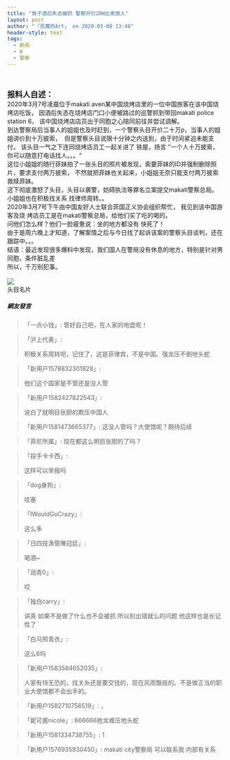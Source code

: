 ```yaml
---
title: "男子酒后失态被抓 警察开价20W比索放人"
layout: post
author: "「恶魔的Art」 on 2020-03-08 13:48"
header-style: text
tags:
  - 新闻
  - W
  - 警察
---
```


<input type="hidden" value="菲乐园提供">
<br>
<br>
<strong><span style="font-size: 18px;">报料人自述：</span></strong>
<br>
2020年3月7号凌晨位于makati aven某中国烧烤店里的一位中国旅客在该中国烧烤店吃饭，
因酒后失态在烧烤店门口小便被路过的巡警抓到带回makati police station 6，
该中国烧烤店店员出于同胞之心陪同前往并尝试调解。 &nbsp;
<br>
到达警察局后当事人的姐姐也及时赶到，一个警察头目开价二十万p，当事人的姐姐讲价到十万披索，&nbsp;
但是警察头目说限十分钟之内送到，由于时间紧迫未能支付。
该头目一气之下连同烧烤店员工一起关进了 铁屋，扬言 ”一个人十万披索，你可以随意打电话找人。。。“
<br>
这位小姐姐的随行菲妹拍了一张头目的照片被发现，索要菲妹的ID并强制删除照片，要求支付两万披索，
不然就把菲妹也关起来，小姐姐无奈只能支付两万披索救赎菲妹。&nbsp;
<br>
这下彻底激怒了头目，头目以袭警，妨碍执法等罪名立案提交makati警察总局。
小姐姐也在积极找关系 找律师周转。。
<br>
2020年3月7号下午由中国友好人士联合菲国正义协会组织帮忙，
我见到该中国游客及烧 烤店员工是在makati警察总局，给他们买了吃的喝的。
<br>
问他们怎么样？他们一脸疲惫说：坐的地方都没有 快死了！ &nbsp;
<br>
由于是周六晚上才知道，了解案情之后与今日找了起诉该案的警察头目谈判，还在跟踪中。。。&nbsp;
<br>
结语：最近发现很多爆料中发现，我们国人在警局没有休息的地方，特别是针对男同胞，条件脏乱差
<br>
所以，千万别犯事。
<br>
<br>
<em><img src="http://images.feileyuan.com/images/ueditor/2020030813490000561652.jpg"></em><br>
头目名片

##### 網友發言 
> 「一点小钱」:
> 管好自己吧，在人家的地盘呢！

> 「沪上代表」:
> <p>积极关系周转吧，记住了，这是菲律宾，不是中国。强龙压不倒地头蛇</p>

> 「新用户1578832301828」:
> <p>他们这个国家是不管还是没人管</p>


> 「新用户1582427822543」:
> <p>说白了就明目张胆的欺压中国人</p>

> 「新用户1581473665377」:
> 这没人管吗？大使馆呢？期待后续

> 「菲尼所属」:
> 现在都这么明目张胆的了吗？

> 「投手卡卡西」:
> <p>这样可以举报吗</p>

> 「dog身狗」:
> <p>哇塞</p>

> 「IWouldGoCrazy」:
> <p>这么多</p>

> 「日四技漁管陳冠廷」:
> <p>喝酒~</p>

> 「润青0」:
> <p>哎</p>

> 「独白carry」:
> <p>讲真 如果不是做了什么也不会被抓 所以别出错就么的问题 他这样也是长记性了</p>

> 「白马照青衣」:
> <p>这么6吗</p>

> 「新用户1583584652035」:
> <p>人家有恃无恐的，找关糸还是要交钱的，现在风雨飘摇的。不是做正当的职业大使馆都不会出手的。</p>

> 「新用户1582710756519」:
> ，

> 「妮可酱nicole」:
> 666666抢龙难压地头蛇

> 「新用户1581334738755」:
> 1

> 「新用户1576935930450」:
> makati city警察局 可以联系我 内部有关系


